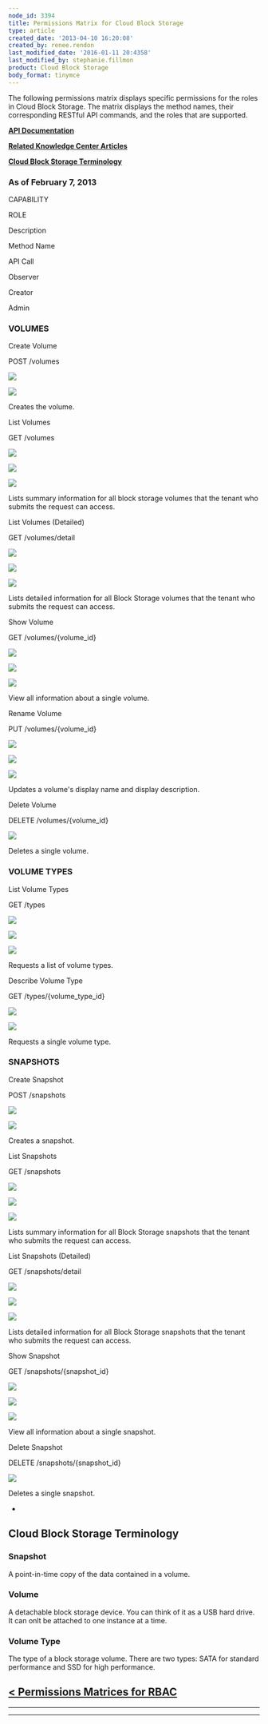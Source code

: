 ```yaml
---
node_id: 3394
title: Permissions Matrix for Cloud Block Storage
type: article
created_date: '2013-04-10 16:20:08'
created_by: renee.rendon
last_modified_date: '2016-01-11 20:4358'
last_modified_by: stephanie.fillmon
product: Cloud Block Storage
body_format: tinymce
---
```


The following permissions matrix displays specific permissions for the
roles in Cloud Block Storage. The matrix displays the method names,
their corresponding RESTful API commands, and the roles that are
supported.  

**[API Documentation](http://docs.rackspace.com/)**

**[Related Knowledge Center
Articles](http://www.rackspace.com/knowledge_center/cloud-hosting)**

**[Cloud Block Storage Terminology](#blockstorage)**

### As of February 7, 2013

CAPABILITY

ROLE

Description

Method Name

API Call

Observer

Creator

Admin

 

### VOLUMES

Create Volume

POST /volumes

 

![](/knowledge_center/sites/default/files/field/image/green%20checkmark_7.png)

![](/knowledge_center/sites/default/files/field/image/green%20checkmark_7.png)

Creates the volume. 

 

List Volumes

GET /volumes

![](/knowledge_center/sites/default/files/field/image/green%20checkmark_7.png)

![](/knowledge_center/sites/default/files/field/image/green%20checkmark_7.png)

![](/knowledge_center/sites/default/files/field/image/green%20checkmark_7.png)

Lists summary information for all block storage volumes that the tenant
who submits the request can access.

 

List Volumes (Detailed)

GET /volumes/detail

![](/knowledge_center/sites/default/files/field/image/green%20checkmark_7.png)

![](/knowledge_center/sites/default/files/field/image/green%20checkmark_7.png)

![](/knowledge_center/sites/default/files/field/image/green%20checkmark_7.png)

Lists detailed information for all Block Storage volumes that the tenant
who submits the request can access.

 

Show Volume

GET /volumes/{volume\_id}

![](/knowledge_center/sites/default/files/field/image/green%20checkmark_7.png)

![](/knowledge_center/sites/default/files/field/image/green%20checkmark_7.png)

![](/knowledge_center/sites/default/files/field/image/green%20checkmark_7.png)

View all information about a single volume.

 

Rename Volume

PUT /volumes/{volume\_id}

![](/knowledge_center/sites/default/files/field/image/green%20checkmark_7.png)

![](/knowledge_center/sites/default/files/field/image/green%20checkmark_7.png)

![](/knowledge_center/sites/default/files/field/image/green%20checkmark_7.png)

Updates a volume's display name and display description.

 

Delete Volume

DELETE /volumes/{volume\_id}

 

 

![](/knowledge_center/sites/default/files/field/image/green%20checkmark_7.png)

Deletes a single volume. 

 

### VOLUME TYPES

List Volume Types

GET /types

![](/knowledge_center/sites/default/files/field/image/green%20checkmark_7.png)

![](/knowledge_center/sites/default/files/field/image/green%20checkmark_7.png)

![](/knowledge_center/sites/default/files/field/image/green%20checkmark_7.png)

Requests a list of volume types. 

 

Describe Volume Type

GET /types/{volume\_type\_id}

 

![](/knowledge_center/sites/default/files/field/image/green%20checkmark_7.png)

![](/knowledge_center/sites/default/files/field/image/green%20checkmark_7.png)

Requests a single volume type. 

 

### SNAPSHOTS

Create Snapshot

POST /snapshots

 

![](/knowledge_center/sites/default/files/field/image/green%20checkmark_7.png)

![](/knowledge_center/sites/default/files/field/image/green%20checkmark_7.png)

Creates a snapshot. 

 

List Snapshots

GET /snapshots

![](/knowledge_center/sites/default/files/field/image/green%20checkmark_7.png)

![](/knowledge_center/sites/default/files/field/image/green%20checkmark_7.png)

![](/knowledge_center/sites/default/files/field/image/green%20checkmark_7.png)

Lists summary information for all Block Storage snapshots that the
tenant who submits the request can access.

 

List Snapshots (Detailed)

GET /snapshots/detail

![](/knowledge_center/sites/default/files/field/image/green%20checkmark_7.png)

![](/knowledge_center/sites/default/files/field/image/green%20checkmark_7.png)

![](/knowledge_center/sites/default/files/field/image/green%20checkmark_7.png)

Lists detailed information for all Block Storage snapshots that the
tenant who submits the request can access.

 

Show Snapshot

GET /snapshots/{snapshot\_id}

![](/knowledge_center/sites/default/files/field/image/green%20checkmark_7.png)

![](/knowledge_center/sites/default/files/field/image/green%20checkmark_7.png)

![](/knowledge_center/sites/default/files/field/image/green%20checkmark_7.png)

View all information about a single snapshot.

 

Delete Snapshot

DELETE /snapshots/{snapshot\_id}

 

 

![](/knowledge_center/sites/default/files/field/image/green%20checkmark_7.png)

Deletes a single snapshot. 

 

 
-

Cloud Block Storage Terminology
-------------------------------

### Snapshot

A point-in-time copy of the data contained in a volume.

### Volume

A detachable block storage device. You can think of it as a USB hard
drive. It can onlt be attached to one instance at a time.

### Volume Type

The type of a block storage volume. There are two types: SATA for
standard performance and SSD for high performance.

[\< Permissions Matrices for RBAC](http://www.rackspace.com/knowledge_center/article/permissions-matrix-for-role-based-access-control-rbac)
-------------------------------------------------------------------------------------------------------------------------------------------

** **

** **

 

